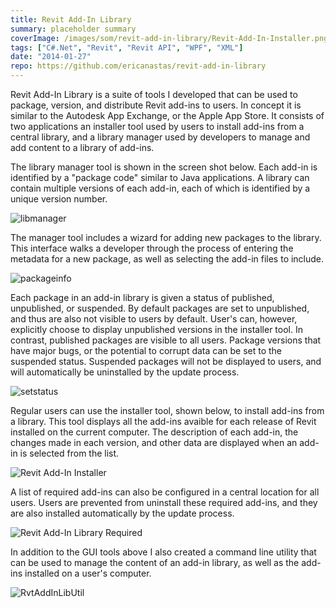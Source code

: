 ```yaml
---
title: Revit Add-In Library
summary: placeholder summary
coverImage: /images/som/revit-add-in-library/Revit-Add-In-Installer.png
tags: ["C#.Net", "Revit", "Revit API", "WPF", "XML"]
date: "2014-01-27"
repo: https://github.com/ericanastas/revit-add-in-library
---
```


Revit Add-In Library is a suite of tools I developed that can be used to package, version, and distribute Revit add-ins to users. In concept it is similar to the Autodesk App Exchange, or the Apple App Store. It consists of two applications an installer tool used by users to install add-ins from a central library, and a library manager used by developers to manage and add content to a library of add-ins.

The library manager tool is shown in the screen shot below. Each add-in is identified by a "package code" similar to Java applications. A library can contain multiple versions of each add-in, each of which is identified by a unique version number.

![libmanager](/images/som/revit-add-in-library/libmanager.png)

The manager tool includes a wizard for adding new packages to the library. This interface walks a developer through the process of entering the metadata for a new package, as well as selecting the add-in files to include.

![packageinfo](/images/som/revit-add-in-library/packageinfo.png)

Each package in an add-in library is given a status of published, unpublished, or suspended. By default packages are set to unpublished, and thus are also not visible to users by default. User's can, however, explicitly choose to display unpublished versions in the installer tool. In contrast, published packages are visible to all users. Package versions that have major bugs, or the potential to corrupt data can be set to the suspended status. Suspended packages will not be displayed to users, and will automatically be uninstalled by the update process.

![setstatus](/images/som/revit-add-in-library/setstatus.png)

Regular users can use the installer tool, shown below, to install add-ins from a library. This tool displays all the add-ins avaible for each release of Revit installed on the current computer. The description of each add-in, the changes made in each version, and other data are displayed when an add-in is selected from the list.

![Revit Add-In Installer](/images/som/revit-add-in-library/Revit-Add-In-Installer.png)

A list of required add-ins can also be configured in a central location for all users. Users are prevented from uninstall these required add-ins, and they are also installed automatically by the update process.

![Revit Add-In Library Required](/images/som/revit-add-in-library/Revit-Add-In-Library-Required.png)

In addition to the GUI tools above I also created a command line utility that can be used to manage the content of an add-in library, as well as the add-ins installed on a user's computer.

![RvtAddInLibUtil](/images/som/revit-add-in-library/RvtAddInLibUtil.png)

